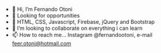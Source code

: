 - 👋 Hi, I’m Fernando Otoni
- 👀 Looking for opportunities
- 🌱 HTML, CSS, Javascript, Firebase, jQuery and Bootstrap
- 💞️ I’m looking to collaborate on everything i can learn
- 📫 How to reach me... Instagram @fernandootoni, e-mail feer.otoni@hotmail.com

<!---
FernandoOtoni/FernandoOtoni is a ✨ special ✨ repository because its `README.md` (this file) appears on your GitHub profile.
You can click the Preview link to take a look at your changes.
--->
